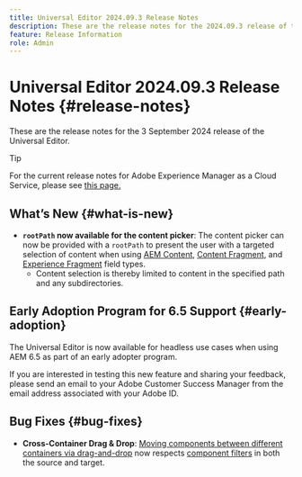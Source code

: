 ```yaml
---
title: Universal Editor 2024.09.3 Release Notes
description: These are the release notes for the 2024.09.3 release of the Universal Editor.
feature: Release Information
role: Admin
---
```


# Universal Editor 2024.09.3 Release Notes {#release-notes}

These are the release notes for the 3 September 2024 release of the Universal Editor.

>[!TIP]
>
>For the current release notes for Adobe Experience Manager as a Cloud Service, please see [this page.](/help/release-notes/release-notes-cloud/release-notes-current.md)

## What’s New {#what-is-new}

* **`rootPath` now available for the content picker**: The content picker can now be provided with a `rootPath` to present the user with a targeted selection of content when using [AEM Content,](/help/implementing/universal-editor/field-types.md#aem-content) [Content Fragment,](/help/implementing/universal-editor/field-types.md#content-fragment) and [Experience Fragment](/help/implementing/universal-editor/field-types.md#experience-fragment) field types.
  * Content selection is thereby limited to content in the specified path and any subdirectories.

## Early Adoption Program for 6.5 Support {#early-adoption}

The Universal Editor is now available for headless use cases when using AEM 6.5 as part of an early adopter program.

If you are interested in testing this new feature and sharing your feedback, please send an email to your Adobe Customer Success Manager from the email address associated with your Adobe ID. 

## Bug Fixes {#bug-fixes}

* **Cross-Container Drag &amp; Drop**: [Moving components between different containers via drag-and-drop](/help/sites-cloud/authoring/universal-editor/authoring.md#reordering-components) now respects [component filters](/help/implementing/universal-editor/customizing.md#filtering-components) in both the source and target.
